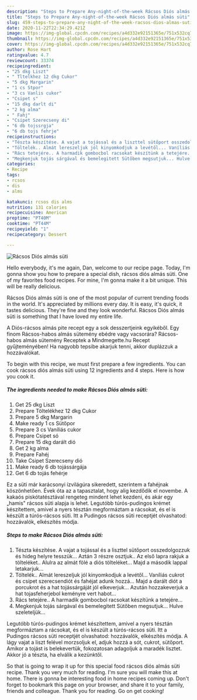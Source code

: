 ```yaml
---
description: "Steps to Prepare Any-night-of-the-week Rácsos Diós almás süti"
title: "Steps to Prepare Any-night-of-the-week Rácsos Diós almás süti"
slug: 459-steps-to-prepare-any-night-of-the-week-racsos-dios-almas-suti
date: 2020-11-22T22:34:29.421Z
image: https://img-global.cpcdn.com/recipes/a4d332e92151365e/751x532cq70/racsos-dios-almas-suti-recept-foto.jpg
thumbnail: https://img-global.cpcdn.com/recipes/a4d332e92151365e/751x532cq70/racsos-dios-almas-suti-recept-foto.jpg
cover: https://img-global.cpcdn.com/recipes/a4d332e92151365e/751x532cq70/racsos-dios-almas-suti-recept-foto.jpg
author: Rose Hart
ratingvalue: 4.7
reviewcount: 33374
recipeingredient:
- "25 dkg Liszt"
- " Tltelkhez 12 dkg Cukor"
- "5 dkg Margarin"
- "1 cs Stpor"
- "3 cs Vanlis cukor"
- "Csipet s"
- "15 dkg darlt di"
- "2 kg alma"
- " Fahj"
- "Csipet Szerecseny di"
- "6 db tojssrgja"
- "6 db tojs fehrje"
recipeinstructions:
- "Tészta készítése. A vajat a tojással és a liszttel sütőport osszedolgozzuk és hideg helyre tesszük... Aztán 3 részre osztjuk.. Az első lapra rakjuk a tölteléket.. Alulra az almát fölé a diós tölteléket... Majd a második lappal letakarjuk..."
- "Töltelék.. Almát lereszeljuk jól kinyomkodjuk a levétől... Vaníliás cukrot és csipet szerecsendiót és fahéjat adunk hozzá... Majd a darált diót a porcukrot és a hat tojássárgáját jól elkeverjuk... Azután hozzakeverjuk a hat tojasfeherjebol keményre vert habot..."
- "Rács tetejére.. A harmadik gombocbol racsokat készítünk a tetejére..."
- "Megkenjuk tojás sárgával és bemelegitett Sütőben megsutjuk... Hulve szeleteljük..."
categories:
- Recipe
tags:
- rcsos
- dis
- alms

katakunci: rcsos dis alms 
nutrition: 131 calories
recipecuisine: American
preptime: "PT40M"
cooktime: "PT44M"
recipeyield: "1"
recipecategory: Dessert

---
```



![Rácsos Diós almás süti](https://img-global.cpcdn.com/recipes/a4d332e92151365e/751x532cq70/racsos-dios-almas-suti-recept-foto.jpg)

Hello everybody, it's me again, Dan, welcome to our recipe page. Today, I'm gonna show you how to prepare a special dish, rácsos diós almás süti. One of my favorites food recipes. For mine, I'm gonna make it a bit unique. This will be really delicious.

Rácsos Diós almás süti is one of the most popular of current trending foods in the world. It's appreciated by millions every day. It is easy, it's quick, it tastes delicious. They're fine and they look wonderful. Rácsos Diós almás süti is something that I have loved my entire life.

A Diós-rácsos almás pite recept egy a sok desszertjeink egyikéből. Egy finom Rácsos-habos almás sütemény ebédre vagy vacsorára? Rácsos-habos almás sütemény Receptek a Mindmegette.hu Recept gyűjteményében! Ha nagyobb tepsibe akarjuk tenni, akkor duplázzuk a hozzávalókat.


To begin with this recipe, we must first prepare a few ingredients. You can cook rácsos diós almás süti using 12 ingredients and 4 steps. Here is how you cook it.

<!--inarticleads1-->

##### The ingredients needed to make Rácsos Diós almás süti:

1. Get 25 dkg Liszt
1. Prepare  Töltelékhez 12 dkg Cukor
1. Prepare 5 dkg Margarin
1. Make ready 1 cs Sütőpor
1. Prepare 3 cs Vaníliás cukor
1. Prepare Csipet só
1. Prepare 15 dkg darált dió
1. Get 2 kg alma
1. Prepare  Fahéj
1. Take Csipet Szerecseny dió
1. Make ready 6 db tojássárgája
1. Get 6 db tojás fehérje


Ez a süti már karácsonyi ízvilágúra sikeredett, szerintem a fahéjnak köszönhetően. Évek óta az a tapasztalat, hogy alig kezdődik el novembe. A kakaós piskótatésztával rengeteg mindent lehet kezdeni, és akár egy „hamis&#34; rácsos süti alapja is lehet. Legutóbb túrós-pudingos krémet készítettem, amivel a nyers tésztán megformáztam a rácsokat, és el is készült a túrós-rácsos süti. Itt a Pudingos rácsos süti receptjét olvashatod: hozzávalók, elkészítés módja. 

<!--inarticleads2-->

##### Steps to make Rácsos Diós almás süti:

1. Tészta készítése. A vajat a tojással és a liszttel sütőport osszedolgozzuk és hideg helyre tesszük... Aztán 3 részre osztjuk.. Az első lapra rakjuk a tölteléket.. Alulra az almát fölé a diós tölteléket... Majd a második lappal letakarjuk...
1. Töltelék.. Almát lereszeljuk jól kinyomkodjuk a levétől... Vaníliás cukrot és csipet szerecsendiót és fahéjat adunk hozzá... Majd a darált diót a porcukrot és a hat tojássárgáját jól elkeverjuk... Azután hozzakeverjuk a hat tojasfeherjebol keményre vert habot...
1. Rács tetejére.. A harmadik gombocbol racsokat készítünk a tetejére...
1. Megkenjuk tojás sárgával és bemelegitett Sütőben megsutjuk... Hulve szeleteljük...


Legutóbb túrós-pudingos krémet készítettem, amivel a nyers tésztán megformáztam a rácsokat, és el is készült a túrós-rácsos süti. Itt a Pudingos rácsos süti receptjét olvashatod: hozzávalók, elkészítés módja. A lágy vajat a liszt felével morzsoljuk el, adjuk hozzá a sót, cukrot, sütőport. Amikor a tojást is belekevertük, fokozatosan adagoljuk a maradék lisztet. Akkor jó a tészta, ha elválik a kezünktől. 

So that is going to wrap it up for this special food rácsos diós almás süti recipe. Thank you very much for reading. I'm sure you will make this at home. There is gonna be interesting food in home recipes coming up. Don't forget to bookmark this page on your browser, and share it to your family, friends and colleague. Thank you for reading. Go on get cooking!
